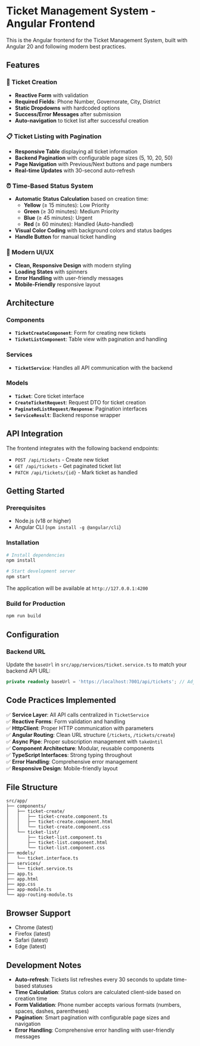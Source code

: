 # Ticket Management System - Angular Frontend

This is the Angular frontend for the Ticket Management System, built with Angular 20 and following modern best practices.

## Features

### 🎫 Ticket Creation
- **Reactive Form** with validation
- **Required Fields**: Phone Number, Governorate, City, District
- **Static Dropdowns** with hardcoded options
- **Success/Error Messages** after submission
- **Auto-navigation** to ticket list after successful creation

### 📋 Ticket Listing with Pagination
- **Responsive Table** displaying all ticket information
- **Backend Pagination** with configurable page sizes (5, 10, 20, 50)
- **Page Navigation** with Previous/Next buttons and page numbers
- **Real-time Updates** with 30-second auto-refresh

### ⏰ Time-Based Status System
- **Automatic Status Calculation** based on creation time:
  - **Yellow** (≥ 15 minutes): Low Priority
  - **Green** (≥ 30 minutes): Medium Priority  
  - **Blue** (≥ 45 minutes): Urgent
  - **Red** (≥ 60 minutes): Handled (Auto-handled)
- **Visual Color Coding** with background colors and status badges
- **Handle Button** for manual ticket handling

### 🎨 Modern UI/UX
- **Clean, Responsive Design** with modern styling
- **Loading States** with spinners
- **Error Handling** with user-friendly messages
- **Mobile-Friendly** responsive layout

## Architecture

### Components
- **`TicketCreateComponent`**: Form for creating new tickets
- **`TicketListComponent`**: Table view with pagination and handling

### Services
- **`TicketService`**: Handles all API communication with the backend

### Models
- **`Ticket`**: Core ticket interface
- **`CreateTicketRequest`**: Request DTO for ticket creation
- **`PaginatedListRequest/Response`**: Pagination interfaces
- **`ServiceResult`**: Backend response wrapper

## API Integration

The frontend integrates with the following backend endpoints:

- `POST /api/tickets` - Create new ticket
- `GET /api/tickets` - Get paginated ticket list
- `PATCH /api/tickets/{id}` - Mark ticket as handled

## Getting Started

### Prerequisites
- Node.js (v18 or higher)
- Angular CLI (`npm install -g @angular/cli`)

### Installation
```bash
# Install dependencies
npm install

# Start development server
npm start
```

The application will be available at `http://127.0.0.1:4200`

### Build for Production
```bash
npm run build
```

## Configuration

### Backend URL
Update the `baseUrl` in `src/app/services/ticket.service.ts` to match your backend API URL:

```typescript
private readonly baseUrl = 'https://localhost:7001/api/tickets'; // Adjust port as needed
```

## Code Practices Implemented

✅ **Service Layer**: All API calls centralized in `TicketService`  
✅ **Reactive Forms**: Form validation and handling  
✅ **HttpClient**: Proper HTTP communication with parameters  
✅ **Angular Routing**: Clean URL structure (`/tickets`, `/tickets/create`)  
✅ **Async Pipe**: Proper subscription management with `takeUntil`  
✅ **Component Architecture**: Modular, reusable components  
✅ **TypeScript Interfaces**: Strong typing throughout  
✅ **Error Handling**: Comprehensive error management  
✅ **Responsive Design**: Mobile-friendly layout  

## File Structure

```
src/app/
├── components/
│   ├── ticket-create/
│   │   ├── ticket-create.component.ts
│   │   ├── ticket-create.component.html
│   │   └── ticket-create.component.css
│   └── ticket-list/
│       ├── ticket-list.component.ts
│       ├── ticket-list.component.html
│       └── ticket-list.component.css
├── models/
│   └── ticket.interface.ts
├── services/
│   └── ticket.service.ts
├── app.ts
├── app.html
├── app.css
├── app-module.ts
└── app-routing-module.ts
```

## Browser Support

- Chrome (latest)
- Firefox (latest)
- Safari (latest)
- Edge (latest)

## Development Notes

- **Auto-refresh**: Tickets list refreshes every 30 seconds to update time-based statuses
- **Time Calculation**: Status colors are calculated client-side based on creation time
- **Form Validation**: Phone number accepts various formats (numbers, spaces, dashes, parentheses)
- **Pagination**: Smart pagination with configurable page sizes and navigation
- **Error Handling**: Comprehensive error handling with user-friendly messages

